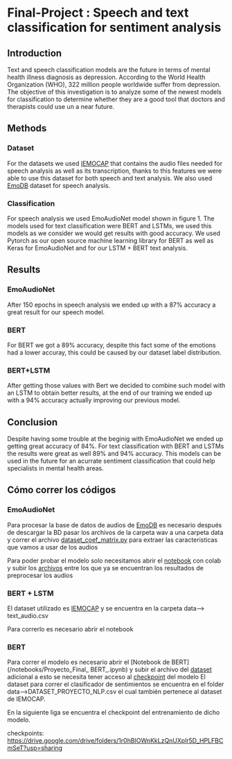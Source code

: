 # **Final-Project : Speech and text classification for sentiment analysis**
## Introduction
Text and speech classification models are the future in terms of mental health illness diagnosis as depression. According to the World Health Organization (WHO), 322 million people worldwide suffer from depression. The objective of this investigation is to analyze some of the newest models for classification to determine whether they are a good tool that doctors and therapists could use un a near future.  

## Methods
### Dataset

For the datasets we used [IEMOCAP](https://www.kaggle.com/jamaliasultanajisha/iemocap-full) that contains the audio files needed for speech analysis as well as its transcription, thanks to this features we were able to use this dataset for both speech and text analysis. We also used [EmoDB](http://www.emodb.bilderbar.info/index-1280.html) dataset for speech analysis.

### Classification
For speech analysis we used EmoAudioNet model shown in figure 1.
The models used for text classification were BERT and LSTMs, we used this models as we consider we would get   results with good accuracy. We used  Pytorch as our open source machine learning library for BERT as well as Keras for  EmoAudioNet and for our LSTM + BERT text analysis.


## Results
### EmoAudioNet
After 150 epochs in speech analysis we ended up with a 87% accuracy a great result for our speech model.

### BERT
For BERT we got a 89% accuracy, despite this fact some of the emotions had a lower accuray, this could be caused by our dataset label distribution.

### BERT+LSTM
After getting those values with Bert we decided to combine such model with an LSTM to obtain better results, at the end of our training we ended up with a 94% accuracy actually improving our previous model.

## Conclusion
Despite having some trouble at the beginig with EmoAudioNet we ended up getting great accuracy of 84%. For text classification with BERT and LSTMs the results were great as well 89% and 94% accuracy.
This models can be used in the future for an acurrate sentiment classification that could help specialists in mental health areas.


## Cómo correr los códigos

### EmoAudioNet
Para procesar la base de datos de audios de [EmoDB](http://www.emodb.bilderbar.info/download/download.zip) es necesario después de descargar la BD pasar los archivos de la carpeta wav a una carpeta data y correr el archivo [dataset_coef_matrix.py](/scripts/dataset_coef_matrix.py) para extraer las caracteristicas que vamos a usar de los audios

Para poder probar el modelo solo necesitamos abrir el [notebook](/notebooks/emo) con colab y subir los [archivos](/data/ColabTrainingFiles) entre los que ya se encuentran los resultados de preprocesar los audios

### BERT + LSTM
El dataset utilizado es [IEMOCAP](https://www.kaggle.com/jamaliasultanajisha/iemocap-full/download) y se encuentra en la carpeta data--> text_audio.csv

Para correrlo es necesario abrir el notebook 
### BERT 
Para correr el modelo es necesario abrir el [Notebook de BERT](/notebooks/Proyecto_Final_ BERT_.ipynb) y subir el archivo del [dataset](/data/DATASET_PROYECTO_NLP.csv) adicional a esto se necesita tener acceso al [checkpoint](https://drive.google.com/drive/folders/1r0hBIOWnKkLzQnUXplr5D_HPLFBCmSeT?usp=sharing) del modelo 
El dataset para correr el clasificador de sentimientos se encuentra en el folder data-->DATASET_PROYECTO_NLP.csv el cual también pertenece al dataset de IEMOCAP.

En la siguiente liga se encuentra el checkpoint del entrenamiento de dicho modelo. 

checkpoints: https://drive.google.com/drive/folders/1r0hBIOWnKkLzQnUXplr5D_HPLFBCmSeT?usp=sharing

